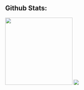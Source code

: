 <!--# Hola 👋

### **Soy Erick Ramírez, Desarrollador Jr.**

## ⚡ Mi stack

### Frontend
<p>
  <img src="https://img.shields.io/badge/svelte-%23f1413d.svg?style=for-the-badge&logo=svelte&logoColor=white"/>
</p>

### Backend
<p>
  <img src="https://img.shields.io/badge/express.js-%23404d59.svg?style=for-the-badge&logo=express&logoColor=%2361DAFB"/>
</p>

### Base de datos
<p>
  <img src="https://img.shields.io/badge/MySQL-005C84?style=for-the-badge&logo=mysql&logoColor=white"/>
  <img src="https://img.shields.io/badge/PostgreSQL-316192?style=for-the-badge&logo=postgresql&logoColor=white"/>
  <img src="https://img.shields.io/badge/MongoDB-4EA94B?style=for-the-badge&logo=mongodb&logoColor=white">
</p>

### Herramientas
<p>
  <img src="https://img.shields.io/badge/GIT-E44C30?style=for-the-badge&logo=git&logoColor=white"/>
  <img src="https://img.shields.io/badge/GitHub-100000?style=for-the-badge&logo=github&logoColor=white"/>
</p>

 ## 🌱 Actualmente estoy aprendiendo...  -->

<!--## 🔭 Tengo planeado aprender...

### Backend
<p>
  <img src="https://img.shields.io/badge/go-%2300ADD8.svg?style=for-the-badge&logo=go&logoColor=white"/>
</p>

### Base de datos
<p>
  <img src="https://img.shields.io/badge/redis-%23DD0031.svg?&style=for-the-badge&logo=redis&logoColor=white">
</p>
-->
<!-- ### Cloud
<p>

</p> -->

## Github Stats:
<p>
  <img height="215" src="https://github-readme-stats.vercel.app/api?username=erickramirezt&show_icons=true&theme=transparent">
  <img src="https://github-readme-stats.vercel.app/api/top-langs/?username=erickramirezt&layout=donut">  
</p>

